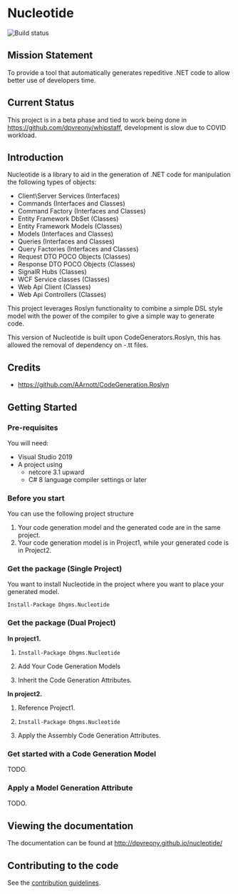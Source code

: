 # Nucleotide

![Build status](https://ci.appveyor.com/api/projects/status/jk9v57hxjj0mi6t4?svg=true)

## Mission Statement

To provide a tool that automatically generates repeditive .NET code to allow better use of developers time.

## Current Status

This project is in a beta phase and tied to work being done in https://github.com/dpvreony/whipstaff, development is slow due to COVID workload.

## Introduction

Nucleotide is a library to aid in the generation of .NET code for manipulation the following types of objects:

* Client\Server Services (Interfaces)
* Commands (Interfaces and Classes)
* Command Factory (Interfaces and Classes)
* Entity Framework DbSet (Classes)
* Entity Framework Models (Classes)
* Models (Interfaces and Classes)
* Queries (Interfaces and Classes)
* Query Factories (Interfaces and Classes)
* Request DTO POCO Objects (Classes)
* Response DTO POCO Objects (Classes)
* SignalR Hubs (Classes)
* WCF Service classes (Classes)
* Web Api Client (Classes)
* Web Api Controllers (Classes)

This project leverages Roslyn functionality to combine a simple DSL style model with the power of the compiler to give a simple way to generate code.

This version of Nucleotide is built upon CodeGenerators.Roslyn, this has allowed the removal of dependency on -.tt files.

## Credits

* https://github.com/AArnott/CodeGeneration.Roslyn

## Getting Started

### Pre-requisites

You will need:
* Visual Studio 2019
* A project using
  * netcore 3.1 upward
  * C# 8 language compiler settings or later

### Before you start

You can use the following project structure

1. Your code generation model and the generated code are in the same project.
2. Your code generation model is in Project1, while your generated code is in Project2.

### Get the package (Single Project)

You want to install Nucleotide in the project where you want to place your generated model.

` Install-Package Dhgms.Nucleotide `

### Get the package (Dual Project)

**In project1.**

1. ` Install-Package Dhgms.Nucleotide `

1. Add Your Code Generation Models

1. Inherit the Code Generation Attributes.

**In project2.**

1. Reference Project1.

1. ` Install-Package Dhgms.Nucleotide `

1. Apply the Assembly Code Generation Attributes.

### Get started with a Code Generation Model

TODO.

### Apply a Model Generation Attribute

TODO.

## Viewing the documentation

The documentation can be found at http://dpvreony.github.io/nucleotide/

## Contributing to the code

See the [contribution guidelines](CONTRIBUTING.md).
